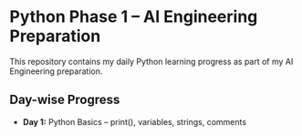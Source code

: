 # Python Phase 1 – AI Engineering Preparation

This repository contains my daily Python learning progress as part of my AI Engineering preparation.

## Day-wise Progress

- **Day 1:** Python Basics – print(), variables, strings, comments
